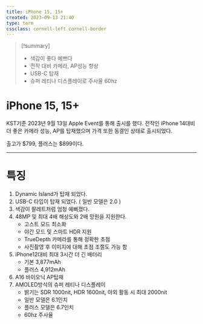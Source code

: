 ```yaml
---
title: iPhone 15, 15+
created: 2023-09-13 21:40
type: term
cssclass: cornell-left cornell-border
---
```

>[!summary] 
>- 색감이 좋다 예쁘다
>- 전작 대비 카메라, AP성능 향상
>- USB-C 탑재
>- 슈퍼 레티나 디스플레이로 주사율 60hz

# iPhone 15, 15+

KST기준 2023년 9월 13일 Apple Event를 통해 출시를 했다.
전작인 iPhone 14대비 더 좋은 카메라 성능, AP를 탑재했으며 가격 또한 동결인 상태로 출시되었다.

출고가 $799, 플러스는 $899이다.

---
# 특징

1. Dynamic Island가 탑재 되었다.
2. USB-C 타입이 탑재 되었다. ( 일반 모델은 2.0 )
3. 색감이 팔레트처럼 엄청 예뻐졌다.
4. 48MP 및 최대 4배 해상도와 2배 망원을 지원한다.
	- 고스트 모드 최소화
	- 야간 모드 및 스마트 HDR 지원
	- TrueDepth 카메라를 통해 정확한 초점
	- 사진촬영 후 이미지에 대해 초점 조절도 가능 함
6. iPhone12대비 최대 3시간 더 긴 배터리
	- 기본 3,877mAh
	- 플러스 4,912mAh
7. A16 바이오닉 AP탑재
8. AMOLED방식의 슈퍼 레티나 디스플레이
	- 밝기는 SDR 1000nit, HDR 1600nit, 야외 활동 시 최대 2000nit
	- 일반 모델은 6.1인치
	- 플러스 모델은 6.7인치
	- 60hz 주사율